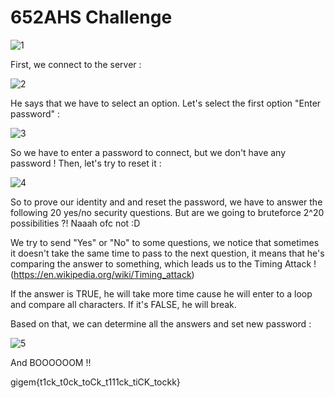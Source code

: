 # 652AHS Challenge
![1](https://user-images.githubusercontent.com/62826765/77844821-9ca5b400-71a1-11ea-8932-a0f7cfb2994c.png)

First, we connect to the server :

![2](https://user-images.githubusercontent.com/62826765/77844857-f908d380-71a1-11ea-8681-1e2655d7832a.png)

He says that we have to select an option. Let's select the first option "Enter password" :

![3](https://user-images.githubusercontent.com/62826765/77844942-92d08080-71a2-11ea-8a0a-e798d71139c8.png)

So we have to enter a password to connect, but we don't have any password !
Then, let's try to reset it :

![4](https://user-images.githubusercontent.com/62826765/77845037-7c76f480-71a3-11ea-89d2-91e07c768897.png)

So to prove our identity and and reset the password, we have to answer the following 20 yes/no security questions. But are we going to bruteforce 2^20 possibilities ?! Naaah ofc not :D

We try to send "Yes" or "No" to some questions, we notice that sometimes it doesn't take the same time to pass to the next question, it means that he's comparing the answer to something, which leads us to the Timing Attack ! (https://en.wikipedia.org/wiki/Timing_attack)

If the answer is TRUE, he will take more time cause he will enter to a loop and compare all characters. If it's FALSE, he will break.

Based on that, we can determine all the answers and set new password :

![5](https://user-images.githubusercontent.com/62826765/77845613-2bb5ca80-71a8-11ea-9dbd-31238bf48ba7.png)

And BOOOOOOM !!

gigem{t1ck_t0ck_toCk_t111ck_tiCK_tockk}
